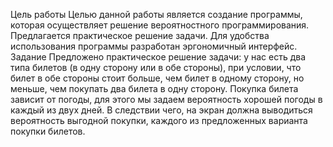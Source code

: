 Цель работы
	Целью данной работы является создание программы, которая осуществляет решение вероятностного программирования. Предлагается практическое решение задачи. Для удобства использования программы разработан эргономичный интерфейс.
Задание
	Предложено практическое решение задачи: у нас есть два типа билетов (в одну сторону или в обе стороны), при условии, что билет в обе стороны стоит больше, чем билет в одному сторону, но меньше, чем покупать два билета в одну сторону. Покупка билета зависит от погоды, для этого мы задаем вероятность хорошей погоды в каждый из двух дней. В следствии чего, на экран должна выводиться вероятность выгодной покупки, каждого из предложенных варианта покупки билетов.
